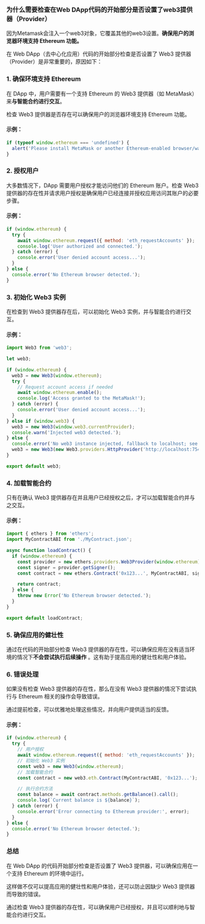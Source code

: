 ### 为什么需要检查在Web DApp代码的开始部分是否设置了web3提供器（Provider）

因为Metamask会注入一个web3对象，它覆盖其他的web3设置。**确保用户的浏览器环境支持 Ethereum 功能。**

在 Web DApp（去中心化应用）代码的开始部分检查是否设置了 Web3 提供器（Provider）是非常重要的，原因如下：

### 1. **确保环境支持 Ethereum**

在 DApp 中，用户需要有一个支持 Ethereum 的 Web3 提供器（如 MetaMask）来**与智能合约进行交互**。

检查 Web3 提供器是否存在可以确保用户的浏览器环境支持 Ethereum 功能。

#### 示例：

```js
if (typeof window.ethereum === 'undefined') {
  alert('Please install MetaMask or another Ethereum-enabled browser/wallet.');
}
```

### 2. **授权用户**

大多数情况下，DApp 需要用户授权才能访问他们的 Ethereum 账户。检查 Web3 提供器的存在性并请求用户授权是确保用户已经连接并授权应用访问其账户的必要步骤。

#### 示例：

```js
if (window.ethereum) {
  try {
    await window.ethereum.request({ method: 'eth_requestAccounts' });
    console.log('User authorized and connected.');
  } catch (error) {
    console.error('User denied account access...');
  }
} else {
  console.error('No Ethereum browser detected.');
}
```

### 3. **初始化 Web3 实例**

在检查到 Web3 提供器存在后，可以初始化 Web3 实例，并与智能合约进行交互。

#### 示例：

```js
import Web3 from 'web3';

let web3;

if (window.ethereum) {
  web3 = new Web3(window.ethereum);
  try {
    // Request account access if needed
    await window.ethereum.enable();
    console.log('Access granted to the MetaMask!');
  } catch (error) {
    console.error('User denied account access...');
  }
} else if (window.web3) {
  web3 = new Web3(window.web3.currentProvider);
  console.warn('Injected web3 detected.');
} else {
  console.error('No web3 instance injected, fallback to localhost; see http://metamask.io/help.html.');
  web3 = new Web3(new Web3.providers.HttpProvider('http://localhost:7545'));
}

export default web3;
```

### 4. **加载智能合约**

只有在确认 Web3 提供器存在并且用户已经授权之后，才可以加载智能合约并与之交互。

#### 示例：

```js
import { ethers } from 'ethers';
import MyContractABI from './MyContract.json';

async function loadContract() {
  if (window.ethereum) {
    const provider = new ethers.providers.Web3Provider(window.ethereum);
    const signer = provider.getSigner();
    const contract = new ethers.Contract('0x123...', MyContractABI, signer);

    return contract;
  } else {
    throw new Error('No Ethereum browser detected.');
  }
}

export default loadContract;
```

### 5. **确保应用的健壮性**

通过在代码的开始部分检查 Web3 提供器的存在性，可以确保应用在没有适当环境的情况下**不会尝试执行后续操作**
。这有助于提高应用的健壮性和用户体验。

### 6. **错误处理**

如果没有检查 Web3 提供器的存在性，那么在没有 Web3 提供器的情况下尝试执行与 Ethereum 相关的操作会导致错误。

通过提前检查，可以优雅地处理这些情况，并向用户提供适当的反馈。

#### 示例：

```js
if (window.ethereum) {
  try {
    // 用户授权
    await window.ethereum.request({ method: 'eth_requestAccounts' });
    // 初始化 Web3 实例
    const web3 = new Web3(window.ethereum);
    // 加载智能合约
    const contract = new web3.eth.Contract(MyContractABI, '0x123...');

    // 执行合约方法
    const balance = await contract.methods.getBalance().call();
    console.log(`Current balance is ${balance}`);
  } catch (error) {
    console.error('Error connecting to Ethereum provider:', error);
  }
} else {
  console.error('No Ethereum browser detected.');
}
```

### 总结

在 Web DApp 的代码开始部分检查是否设置了 Web3 提供器，可以确保应用在一个支持 Ethereum 的环境中运行。

这样做不仅可以提高应用的健壮性和用户体验，还可以防止因缺少 Web3 提供器而导致的错误。

通过检查 Web3 提供器的存在性，可以确保用户已经授权，并且可以顺利地与智能合约进行交互。